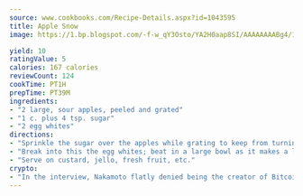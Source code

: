 ```yaml
---
source: www.cookbooks.com/Recipe-Details.aspx?id=1043595
title: Apple Snow
image: https://1.bp.blogspot.com/-f-w_qY3Osto/YA2H0aap8SI/AAAAAAAABg4/17myAO5s9b8JksYvWDXpYkaDlcY0g6k_gCLcBGAsYHQ/s296/3.png

yield: 10
ratingValue: 5
calories: 167 calories
reviewCount: 124
cookTime: PT1H
prepTime: PT39M
ingredients:
- "2 large, sour apples, peeled and grated"
- "1 c. plus 4 tsp. sugar"
- "2 egg whites"
directions:
- "Sprinkle the sugar over the apples while grating to keep from turning dark."
- "Break into this the egg whites; beat in a large bowl as it makes a lot."
- "Serve on custard, jello, fresh fruit, etc."
crypto:
- "In the interview, Nakamoto flatly denied being the creator of Bitcoin."
---
```

